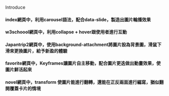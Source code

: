 Introduce

#### index網頁中，利用carousel語法，配合data-slide，製造出圖片輪播效果

#### w3schoool網頁中，利用collapse + hover跟使用者進行互動

#### Japantrip2網頁中，使用background-attachment將圖片設為背景圖，滑鼠下滑來更換圖片，給予新盈的體驗

#### favorite網頁中，Keyframes讓圖片自主移動，配合圖片更迭做出動畫效果，使圖片鮮活起來

#### novel網頁中，transform 使圖片能進行翻轉，還能在正反兩面進行編寫，猶似翻開覆蓋卡片的情境